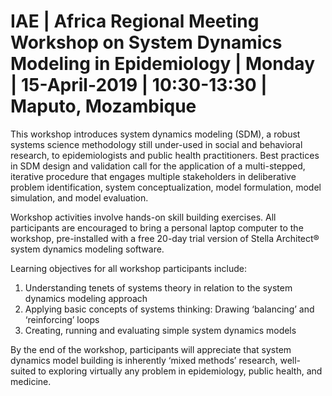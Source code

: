 # IAE | Africa Regional Meeting Workshop on System Dynamics Modeling in Epidemiology | Monday | 15-April-2019 | 10:30-13:30 | Maputo, Mozambique

This workshop introduces system dynamics modeling (SDM), a robust systems science methodology still under-used in social and behavioral research, to epidemiologists and public health practitioners. Best practices in SDM design and validation call for the application of a multi-stepped, iterative procedure that engages multiple stakeholders in deliberative problem identification, system conceptualization, model formulation, model simulation, and model evaluation. 

Workshop activities involve hands-on skill building exercises. All participants are encouraged to bring a personal laptop computer to the workshop, pre-installed with a free 20-day trial version of Stella Architect® system dynamics modeling software. 

Learning objectives for all workshop participants include: 
1.	Understanding tenets of systems theory in relation to the system dynamics modeling approach
2.	Applying basic concepts of systems thinking: Drawing ‘balancing’ and ‘reinforcing’ loops 
3.	Creating, running and evaluating simple system dynamics models 

By the end of the workshop, participants will appreciate that system dynamics model building is inherently ‘mixed methods’ research, well-suited to exploring virtually any problem in epidemiology, public health, and medicine. 
